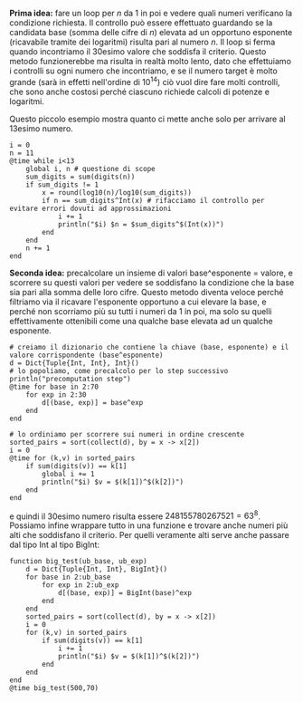 <!--This file was generated, do not modify it.-->
**Prima idea:** fare un loop per $n$ da 1 in poi e vedere quali numeri verificano la condizione richiesta. Il controllo può essere effettuato guardando se la candidata base (somma delle cifre di $n$) elevata ad un opportuno esponente (ricavabile tramite dei logaritmi) risulta pari al numero $n$. Il loop si ferma quando incontriamo il 30esimo valore che soddisfa il criterio.
Questo metodo funzionerebbe ma risulta in realtà molto lento, dato che effettuiamo i controlli su ogni numero che incontriamo, e se il numero target è molto grande (sarà in effetti nell'ordine di $10^{14}$) ciò vuol dire fare molti controlli, che sono anche costosi perché ciascuno richiede calcoli di potenze e logaritmi.

Questo piccolo esempio mostra quanto ci mette anche solo per arrivare al 13esimo numero.

````julia:ex1
i = 0
n = 11
@time while i<13
	global i, n # questione di scope
	sum_digits = sum(digits(n))
	if sum_digits != 1
		x = round(log10(n)/log10(sum_digits))
		if n == sum_digits^Int(x) # rifacciamo il controllo per evitare errori dovuti ad approssimazioni
			i += 1
			println("$i) $n = $sum_digits^$(Int(x))")
		end
	end
	n += 1
end
````

**Seconda idea:** precalcolare un insieme di valori base^esponente = valore, e scorrere su questi valori per vedere se soddisfano la condizione che la base sia pari alla somma delle loro cifre. Questo metodo diventa veloce perché filtriamo via il ricavare l'esponente opportuno a cui elevare la base, e perché non scorriamo più su tutti i numeri da 1 in poi, ma solo su quelli effettivamente ottenibili come una qualche base elevata ad un qualche esponente.

````julia:ex2
# creiamo il dizionario che contiene la chiave (base, esponente) e il valore corrispondente (base^esponente)
d = Dict{Tuple{Int, Int}, Int}()
# lo popoliamo, come precalcolo per lo step successivo
println("precomputation step")
@time for base in 2:70
	for exp in 2:30
		d[(base, exp)] = base^exp
	end
end
````

````julia:ex3
# lo ordiniamo per scorrere sui numeri in ordine crescente
sorted_pairs = sort(collect(d), by = x -> x[2])
i = 0
@time for (k,v) in sorted_pairs
	if sum(digits(v)) == k[1]
		global i += 1
		println("$i) $v = $(k[1])^$(k[2])")
	end
end
````

e quindi il 30esimo numero risulta essere $248155780267521 = 63^8$.
Possiamo infine wrappare tutto in una funzione e trovare anche numeri più alti che soddisfano il criterio. Per quelli veramente alti serve anche passare dal tipo Int al tipo BigInt:

````julia:ex4
function big_test(ub_base, ub_exp)
	d = Dict{Tuple{Int, Int}, BigInt}()
	for base in 2:ub_base
		for exp in 2:ub_exp
			d[(base, exp)] = BigInt(base)^exp
		end
	end
	sorted_pairs = sort(collect(d), by = x -> x[2])
	i = 0
	for (k,v) in sorted_pairs
		if sum(digits(v)) == k[1]
			i += 1
			println("$i) $v = $(k[1])^$(k[2])")
		end
	end
end
@time big_test(500,70)
````

